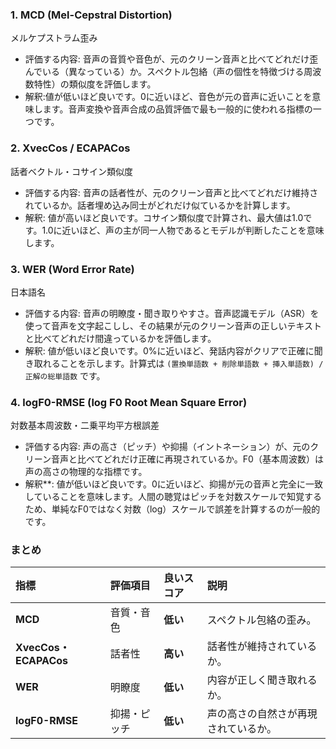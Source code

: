 ### 1. MCD (Mel-Cepstral Distortion)
メルケプストラム歪み
- 評価する内容: 音声の音質や音色が、元のクリーン音声と比べてどれだけ歪んでいる（異なっている）か。スペクトル包絡（声の個性を特徴づける周波数特性）の類似度を評価します。
- 解釈:値が低いほど良いです。0に近いほど、音色が元の音声に近いことを意味します。音声変換や音声合成の品質評価で最も一般的に使われる指標の一つです。


### 2. XvecCos / ECAPACos
話者ベクトル・コサイン類似度
- 評価する内容: 音声の話者性が、元のクリーン音声と比べてどれだけ維持されているか。話者埋め込み同士がどれだけ似ているかを計算します。
- 解釈: 値が高いほど良いです。コサイン類似度で計算され、最大値は1.0です。1.0に近いほど、声の主が同一人物であるとモデルが判断したことを意味します。


### 3. WER (Word Error Rate)
日本語名
- 評価する内容: 音声の明瞭度・聞き取りやすさ。音声認識モデル（ASR）を使って音声を文字起こしし、その結果が元のクリーン音声の正しいテキストと比べてどれだけ間違っているかを評価します。
- 解釈: 値が低いほど良いです。0%に近いほど、発話内容がクリアで正確に聞き取れることを示します。計算式は `(置換単語数 + 削除単語数 + 挿入単語数) / 正解の総単語数` です。


### 4. logF0-RMSE (log F0 Root Mean Square Error)
対数基本周波数・二乗平均平方根誤差
- 評価する内容: 声の高さ（ピッチ）や抑揚（イントネーション）が、元のクリーン音声と比べてどれだけ正確に再現されているか。F0（基本周波数）は声の高さの物理的な指標です。
- 解釈**: 値が低いほど良いです。0に近いほど、抑揚が元の音声と完全に一致していることを意味します。人間の聴覚はピッチを対数スケールで知覚するため、単純なF0ではなく対数（log）スケールで誤差を計算するのが一般的です。


### まとめ

| 指標 | 評価項目 | 良いスコア | 説明 |
| :--- | :--- | :--- | :--- |
| **MCD** | 音質・音色 | **低い** | スペクトル包絡の歪み。 |
| **XvecCos・ECAPACos** | 話者性 | **高い** | 話者性が維持されているか。 |
| **WER** | 明瞭度 | **低い** | 内容が正しく聞き取れるか。 |
| **logF0-RMSE** | 抑揚・ピッチ | **低い** | 声の高さの自然さが再現されているか。 |
